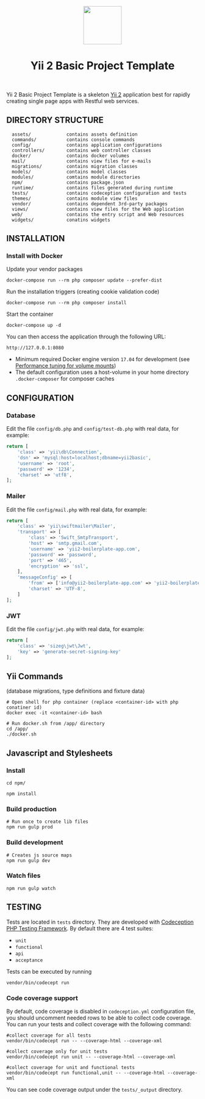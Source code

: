 <p align="center">
    <a href="https://github.com/yiisoft" target="_blank">
        <img src="https://avatars0.githubusercontent.com/u/993323" height="100px">
    </a>
    <h1 align="center">Yii 2 Basic Project Template</h1>
    <br>
</p>

Yii 2 Basic Project Template is a skeleton [Yii 2](http://www.yiiframework.com/) application best for
rapidly creating single page apps with Restful web services.

DIRECTORY STRUCTURE
-------------------

      assets/             contains assets definition
      commands/           contains console commands
      config/             contains application configurations
      controllers/        contains web controller classes
      docker/             contains docker volumes
      mail/               contains view files for e-mails
      migrations/         contains migration classes
      models/             contains model classes
      modules/            comtains module directories
      npm/                contains package.json 
      runtime/            contains files generated during runtime
      tests/              contains codeception configuration and tests
      themes/             contains module view files
      vendor/             contains dependent 3rd-party packages
      views/              contains view files for the Web application
      web/                contains the entry script and Web resources
      widgets/            conatins widgets


INSTALLATION
------------

### Install with Docker

Update your vendor packages

```
docker-compose run --rm php composer update --prefer-dist
```
    
Run the installation triggers (creating cookie validation code)

```
docker-compose run --rm php composer install  
```
    
Start the container

```
docker-compose up -d
```
    
You can then access the application through the following URL:

    http://127.0.0.1:8080

 
- Minimum required Docker engine version `17.04` for development (see [Performance tuning for volume mounts](https://docs.docker.com/docker-for-mac/osxfs-caching/))
- The default configuration uses a host-volume in your home directory `.docker-composer` for composer caches

CONFIGURATION
-------------

### Database

Edit the file `config/db.php` and `config/test-db.php` with real data, for example:

```php
return [
    'class' => 'yii\db\Connection',
    'dsn' => 'mysql:host=localhost;dbname=yii2basic',
    'username' => 'root',
    'password' => '1234',
    'charset' => 'utf8',
];
```

### Mailer

Edit the file `config/mail.php` with real data, for example:

```php
return [
    'class' => 'yii\swiftmailer\Mailer',
    'transport' => [
        'class' => 'Swift_SmtpTransport',
        'host' => 'smtp.gmail.com',
        'username' => 'yii2-boilerplate-app.com',
        'password' => 'password',
        'port' => '465',
        'encryption' => 'ssl',
    ],
    'messageConfig' => [
        'from' => ['info@yii2-boilerplate-app.com' => 'yii2-boilerplate-app.com'],
        'charset' => 'UTF-8',
    ]
];
```

### JWT

Edit the file `config/jwt.php` with real data, for example:

```php
return [
    'class' => 'sizeg\jwt\Jwt',
    'key' => 'generate-secret-signing-key'
];
```

Yii Commands
------------

(database migrations, type definitions and fixture data)

```
# Open shell for php container (replace <container-id> with php conatiner id)
docker exec -it <container-id> bash

```

```
# Run docker.sh from /app/ directory
cd /app/
./docker.sh
```

Javascript and Stylesheets
--------------------------

### Install

```
cd npm/

npm install

```

### Build production

```
# Run once to create lib files
npm run gulp prod

```

### Build development

```
# Creates js source maps
npm run gulp dev

```

### Watch files

```
npm run gulp watch
```

TESTING
-------

Tests are located in `tests` directory. They are developed with [Codeception PHP Testing Framework](http://codeception.com/).
By default there are 4 test suites:

- `unit`
- `functional`
- `api`
- `acceptance`

Tests can be executed by running

```
vendor/bin/codecept run
```


### Code coverage support

By default, code coverage is disabled in `codeception.yml` configuration file, you should uncomment needed rows to be able
to collect code coverage. You can run your tests and collect coverage with the following command:

```
#collect coverage for all tests
vendor/bin/codecept run -- --coverage-html --coverage-xml

#collect coverage only for unit tests
vendor/bin/codecept run unit -- --coverage-html --coverage-xml

#collect coverage for unit and functional tests
vendor/bin/codecept run functional,unit -- --coverage-html --coverage-xml
```

You can see code coverage output under the `tests/_output` directory.
